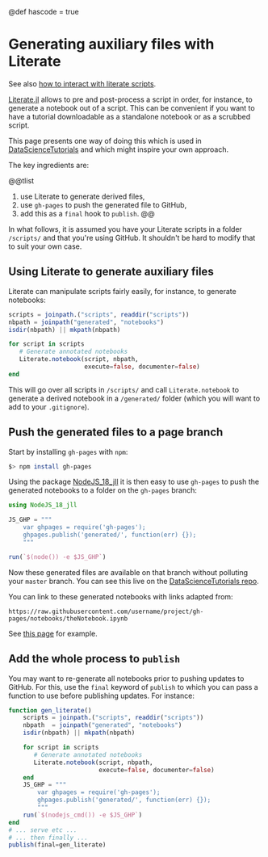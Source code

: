 @def hascode = true

# Generating auxiliary files with Literate

See also [how to interact with literate scripts](/code/literate/).

[Literate.jl](https://github.com/fredrikekre/Literate.jl) allows to pre and post-process a script in order, for instance, to generate a notebook out of a script.
This can be convenient if you want to have a tutorial downloadable as a standalone notebook or as a scrubbed script.

This page presents one way of doing this which is used in [DataScienceTutorials](https://github.com/alan-turing-institute/DataScienceTutorials.jl) and which might inspire your own approach.

The key ingredients are:

@@tlist
1. use Literate to generate derived files,
1. use `gh-pages` to push the generated file to GitHub,
1. add this as a `final` hook to `publish`.
@@

In what follows, it is assumed you have your Literate scripts in a folder `/scripts/` and that you're using GitHub.
It shouldn't be hard to modify that to suit your own case.


## Using Literate to generate auxiliary files

Literate can manipulate scripts fairly easily, for instance, to generate notebooks:

```julia
scripts = joinpath.("scripts", readdir("scripts"))
nbpath = joinpath("generated", "notebooks")
isdir(nbpath) || mkpath(nbpath)

for script in scripts
   # Generate annotated notebooks
   Literate.notebook(script, nbpath,
                     execute=false, documenter=false)
end
```

This will go over all scripts in `/scripts/` and call `Literate.notebook` to generate a derived notebook in a `/generated/` folder (which you will want to add to your `.gitignore`).

## Push the generated files to a page branch

Start by installing  `gh-pages` with `npm`:

```bash
$> npm install gh-pages
```

Using the package [NodeJS_18_jll](https://github.com/JuliaBinaryWrappers/NodeJS_18_jll.jl) it is then easy to use `gh-pages` to push the generated notebooks to a folder on the `gh-pages` branch:

```julia
using NodeJS_18_jll

JS_GHP = """
    var ghpages = require('gh-pages');
    ghpages.publish('generated/', function(err) {});
    """

run(`$(node()) -e $JS_GHP`)
```

Now these generated files are available on that branch without polluting your `master` branch.
You can see this live on the [DataScienceTutorials repo](https://github.com/alan-turing-institute/DataScienceTutorials.jl/tree/gh-pages).

You can link to these generated notebooks with links adapted from:

```plaintext
https://raw.githubusercontent.com/username/project/gh-pages/notebooks/theNotebook.ipynb
```

See [this page](https://alan-turing-institute.github.io/DataScienceTutorials.jl/isl/lab-2/) for example.

## Add the whole process to `publish`

You may want to re-generate all notebooks prior to pushing updates to GitHub.
For this, use the `final` keyword of `publish` to which you can pass a function to use before publishing updates.
For instance:

```julia
function gen_literate()
    scripts = joinpath.("scripts", readdir("scripts"))
    nbpath  = joinpath("generated", "notebooks")
    isdir(nbpath) || mkpath(nbpath)

    for script in scripts
       # Generate annotated notebooks
       Literate.notebook(script, nbpath,
                         execute=false, documenter=false)
    end
    JS_GHP = """
        var ghpages = require('gh-pages');
        ghpages.publish('generated/', function(err) {});
        """
    run(`$(nodejs_cmd()) -e $JS_GHP`)
end
# ... serve etc ...
# ... then finally ...
publish(final=gen_literate)
```
